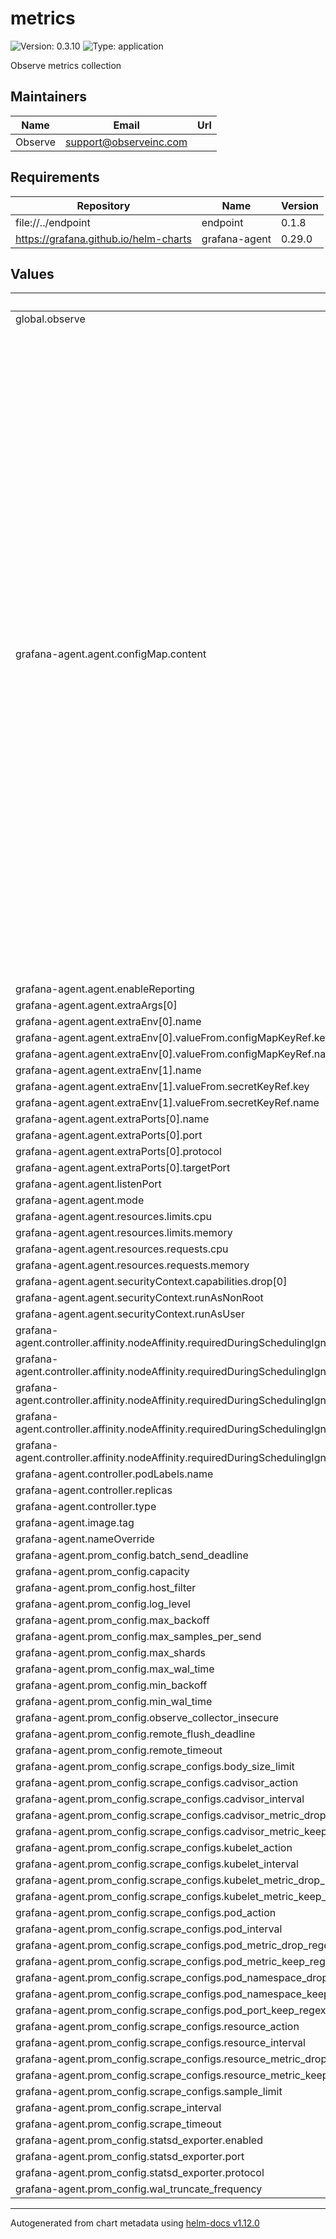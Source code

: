 # metrics

![Version: 0.3.10](https://img.shields.io/badge/Version-0.3.10-informational?style=flat-square) ![Type: application](https://img.shields.io/badge/Type-application-informational?style=flat-square)

Observe metrics collection

## Maintainers

| Name | Email | Url |
| ---- | ------ | --- |
| Observe | <support@observeinc.com> |  |

## Requirements

| Repository | Name | Version |
|------------|------|---------|
| file://../endpoint | endpoint | 0.1.8 |
| https://grafana.github.io/helm-charts | grafana-agent | 0.29.0 |

## Values

| Key | Type | Default | Description |
|-----|------|---------|-------------|
| global.observe | object | `{}` |  |
| grafana-agent.agent.configMap.content | string | `"{{- $endpoint := include \"observe.collectionEndpoint\" . }}\n{{- with .Values.prom_config}}\nserver:\n  log_level: {{.log_level}}\n\n{{ if .statsd_exporter.enabled -}}\nintegrations:\n  statsd_exporter:\n    enabled: true\n    scrape_integration: true\n    listen_{{ .statsd_exporter.protocol }}: \":{{ .statsd_exporter.port }}\"\n  prometheus_remote_write:\n  - url: {{ print $endpoint }}/v1/prometheus?clusterUid=${OBSERVE_CLUSTER}\n    authorization:\n      credentials: ${OBSERVE_TOKEN}\n    remote_timeout: {{.remote_timeout}}\n    queue_config:\n      batch_send_deadline: {{.batch_send_deadline}}\n      min_backoff: {{.min_backoff}}\n      max_backoff: {{.max_backoff}}\n      max_shards: {{.max_shards}}\n      max_samples_per_send: {{.max_samples_per_send}}\n      capacity: {{.capacity}}\n    tls_config:\n      insecure_skip_verify: {{.observe_collector_insecure}}\n{{ end -}}\n\nmetrics:\n  wal_directory: /tmp/grafana-agent-wal\n  global:\n    scrape_interval: {{.scrape_interval}}\n    scrape_timeout: {{.scrape_timeout}}\n  configs:\n    - name: integrations\n      host_filter: {{.host_filter}}\n      min_wal_time: {{.min_wal_time}}\n      max_wal_time: {{.max_wal_time}}\n      wal_truncate_frequency: {{.wal_truncate_frequency}}\n      remote_flush_deadline: {{.remote_flush_deadline}}\n      remote_write:\n        - url: {{ print $endpoint }}/v1/prometheus?clusterUid=${OBSERVE_CLUSTER}\n          authorization:\n            credentials: ${OBSERVE_TOKEN}\n          remote_timeout: {{.remote_timeout}}\n          queue_config:\n            batch_send_deadline: {{.batch_send_deadline}}\n            min_backoff: {{.min_backoff}}\n            max_backoff: {{.max_backoff}}\n            max_shards: {{.max_shards}}\n            max_samples_per_send: {{.max_samples_per_send}}\n            capacity: {{.capacity}}\n          tls_config:\n            insecure_skip_verify: {{.observe_collector_insecure}}\n\n      scrape_configs:\n      {{- with .scrape_configs }}\n        - job_name: \"integrations/kubernetes/pods\"\n          bearer_token_file: /var/run/secrets/kubernetes.io/serviceaccount/token\n          scrape_interval: {{.pod_interval}}\n          sample_limit: {{.sample_limit}}\n          body_size_limit: {{.body_size_limit}}\n          kubernetes_sd_configs:\n            - role: pod\n          relabel_configs:\n            - action: {{.pod_action}}\n            # Drop anything matching the configured namespace.\n            - action: 'drop'\n              source_labels: ['__meta_kubernetes_namespace']\n              regex: {{.pod_namespace_drop_regex}}\n            # Drop anything not matching the configured namespace.\n            - action: 'keep'\n              source_labels: ['__meta_kubernetes_namespace']\n              regex: {{.pod_namespace_keep_regex}}\n            # Drop endpoints without one of: a port name suffixed with the configured regex, or an explicit prometheus port annotation.\n            - action: 'keep'\n              source_labels: ['__meta_kubernetes_pod_container_port_name', '__meta_kubernetes_pod_annotation_prometheus_io_port']\n              regex: '({{.pod_port_keep_regex}};|.*;\\d+)'\n            # Drop pods without a name label.\n            # - action: 'drop'\n            #   regex: ''\n            #   source_labels: ['__meta_kubernetes_pod_label_name']\n            # Drop pods with phase Succeeded or Failed.\n            - action: 'drop'\n              regex: 'Succeeded|Failed'\n              source_labels: ['__meta_kubernetes_pod_phase']\n            # Drop anything annotated with 'prometheus.io.scrape=false'.\n            - action: 'drop'\n              regex: 'false'\n              source_labels: ['__meta_kubernetes_pod_annotation_prometheus_io_scrape']\n            # Drop anything annotated with 'observeinc.com.scrape=false'.\n            - action: 'drop'\n              regex: 'false'\n              source_labels: ['__meta_kubernetes_pod_annotation_observeinc_com_scrape']\n            # Allow pods to override the scrape scheme with 'prometheus.io.scheme=https'.\n            - action: 'replace'\n              regex: '(https?)'\n              replacement: '$1'\n              source_labels: ['__meta_kubernetes_pod_annotation_prometheus_io_scheme']\n              target_label: '__scheme__'\n            # Allow service to override the scrape path with 'prometheus.io.path=/other_metrics_path'.\n            - action: 'replace'\n              regex: '(.+)'\n              replacement: '$1'\n              source_labels: ['__meta_kubernetes_pod_annotation_prometheus_io_path']\n              target_label: '__metrics_path__'\n            # Allow services to override the scrape port with 'prometheus.io.port=1234'.\n            - action: 'replace'\n              regex: '(.+?)(\\:\\d+)?;(\\d+)'\n              replacement: '$1:$3'\n              source_labels: ['__address__', '__meta_kubernetes_pod_annotation_prometheus_io_port']\n              target_label: '__address__'\n            # Map all K8s labels/annotations starting with\n            # 'prometheus.io/param-' to URL params for Prometheus scraping.\n            - action: 'labelmap'\n              regex: '__meta_kubernetes_pod_annotation_prometheus_io_param_(.+)'\n              replacement: '__param_$1'\n            # Map all K8s labels/annotations starting with\n            # 'prometheus.io/label-' to Prometheus labels.\n            - action: 'labelmap'\n              regex: '__meta_kubernetes_pod_label_prometheus_io_label_(.+)'\n            - action: 'labelmap'\n              regex: '__meta_kubernetes_pod_annotation_prometheus_io_label_(.+)'\n            # Rename jobs to be <namespace>/<name, from pod name label>.\n            # - action: 'replace'\n            #   separator: '/'\n            #   source_labels: ['__meta_kubernetes_namespace', '__meta_kubernetes_pod_label_name']\n            #   target_label: 'job'\n            #   replacement: '$1'\n            # But also include the namespace, container, pod as separate labels,\n            # for routing alerts and joining with cAdvisor metrics.\n            - action: 'replace'\n              source_labels: ['__meta_kubernetes_namespace']\n              target_label: 'namespace'\n            - action: 'replace'\n              source_labels: ['__meta_kubernetes_pod_name']\n              # Not 'pod_name', which disappeared in K8s 1.16.\n              target_label: 'pod'\n            - action: 'replace'\n              source_labels: ['__meta_kubernetes_pod_container_name']\n              # Not 'container_name', which disappeared in K8s 1.16.\n              target_label: 'container'\n            - action: 'replace'\n              source_labels: ['__meta_kubernetes_pod_node_name']\n              target_label: 'node'\n          metric_relabel_configs:\n            - action: drop\n              regex: {{.pod_metric_drop_regex}}\n              source_labels:\n                - __name__\n            - action: keep\n              regex: {{.pod_metric_keep_regex}}\n              source_labels:\n                - __name__\n          tls_config:\n            ca_file: /var/run/secrets/kubernetes.io/serviceaccount/ca.crt\n            insecure_skip_verify: false\n            server_name: kubernetes\n\n        - job_name: \"integrations/kubernetes/kubelet\"\n          bearer_token_file: /var/run/secrets/kubernetes.io/serviceaccount/token\n          scrape_interval: {{.kubelet_interval}}\n          sample_limit: {{.sample_limit}}\n          body_size_limit: {{.body_size_limit}}\n          kubernetes_sd_configs:\n            - role: node\n          relabel_configs:\n            - action: {{.kubelet_action}}\n            - replacement: kubernetes.default.svc:443\n              target_label: __address__\n            - regex: (.+)\n              replacement: /api/v1/nodes/$1/proxy/metrics\n              source_labels:\n                - __meta_kubernetes_node_name\n              target_label: __metrics_path__\n          metric_relabel_configs:\n            - action: drop\n              regex: {{.kubelet_metric_drop_regex}}\n              source_labels:\n                - __name__\n            - action: keep\n              regex: {{.kubelet_metric_keep_regex}}\n              source_labels:\n                - __name__\n          scheme: https\n          tls_config:\n            ca_file: /var/run/secrets/kubernetes.io/serviceaccount/ca.crt\n            insecure_skip_verify: false\n            server_name: kubernetes\n\n        - job_name: \"integrations/kubernetes/resource\"\n          bearer_token_file: /var/run/secrets/kubernetes.io/serviceaccount/token\n          scrape_interval: {{.resource_interval}}\n          sample_limit: {{.sample_limit}}\n          body_size_limit: {{.body_size_limit}}\n          kubernetes_sd_configs:\n            - role: node\n          relabel_configs:\n            - action: {{.resource_action}}\n            - replacement: kubernetes.default.svc:443\n              target_label: __address__\n            - regex: (.+)\n              replacement: /api/v1/nodes/$1/proxy/metrics/resource\n              source_labels:\n                - __meta_kubernetes_node_name\n              target_label: __metrics_path__\n          metric_relabel_configs:\n            - action: drop\n              regex: {{.resource_metric_drop_regex}}\n              source_labels:\n                - __name__\n            - action: keep\n              regex: {{.resource_metric_keep_regex}}\n              source_labels:\n                - __name__\n          scheme: https\n          tls_config:\n            ca_file: /var/run/secrets/kubernetes.io/serviceaccount/ca.crt\n            insecure_skip_verify: false\n            server_name: kubernetes\n\n        - job_name: \"integrations/kubernetes/cadvisor\"\n          bearer_token_file: /var/run/secrets/kubernetes.io/serviceaccount/token\n          scrape_interval: {{.cadvisor_interval}}\n          sample_limit: {{.sample_limit}}\n          body_size_limit: {{.body_size_limit}}\n          kubernetes_sd_configs:\n            - role: node\n          relabel_configs:\n            - action: {{.cadvisor_action}}\n            - replacement: kubernetes.default.svc:443\n              target_label: __address__\n            - regex: (.+)\n              replacement: /api/v1/nodes/$1/proxy/metrics/cadvisor\n              source_labels:\n                - __meta_kubernetes_node_name\n              target_label: __metrics_path__\n          metric_relabel_configs:\n            # drop \"pod\" level aggregates, identified by absence of image\n            - action: drop\n              regex: container_([a-z_]+);\n              source_labels:\n                - __name__\n                - image\n            - action: drop\n              regex: {{.cadvisor_metric_drop_regex}}\n              source_labels:\n                - __name__\n            - action: keep\n              regex: {{.cadvisor_metric_keep_regex}}\n              source_labels:\n                - __name__\n          scheme: https\n          tls_config:\n            ca_file: /var/run/secrets/kubernetes.io/serviceaccount/ca.crt\n            insecure_skip_verify: false\n            server_name: kubernetes\n      {{- end }}\n{{- end }}\n"` |  |
| grafana-agent.agent.enableReporting | bool | `false` |  |
| grafana-agent.agent.extraArgs[0] | string | `"-config.expand-env"` |  |
| grafana-agent.agent.extraEnv[0].name | string | `"OBSERVE_CLUSTER"` |  |
| grafana-agent.agent.extraEnv[0].valueFrom.configMapKeyRef.key | string | `"id"` |  |
| grafana-agent.agent.extraEnv[0].valueFrom.configMapKeyRef.name | string | `"cluster-info"` |  |
| grafana-agent.agent.extraEnv[1].name | string | `"OBSERVE_TOKEN"` |  |
| grafana-agent.agent.extraEnv[1].valueFrom.secretKeyRef.key | string | `"OBSERVE_TOKEN"` |  |
| grafana-agent.agent.extraEnv[1].valueFrom.secretKeyRef.name | string | `"credentials"` |  |
| grafana-agent.agent.extraPorts[0].name | string | `"statsd"` |  |
| grafana-agent.agent.extraPorts[0].port | int | `9125` |  |
| grafana-agent.agent.extraPorts[0].protocol | string | `"UDP"` |  |
| grafana-agent.agent.extraPorts[0].targetPort | int | `9125` |  |
| grafana-agent.agent.listenPort | int | `12345` |  |
| grafana-agent.agent.mode | string | `"static"` |  |
| grafana-agent.agent.resources.limits.cpu | string | `"250m"` |  |
| grafana-agent.agent.resources.limits.memory | string | `"2Gi"` |  |
| grafana-agent.agent.resources.requests.cpu | string | `"250m"` |  |
| grafana-agent.agent.resources.requests.memory | string | `"2Gi"` |  |
| grafana-agent.agent.securityContext.capabilities.drop[0] | string | `"all"` |  |
| grafana-agent.agent.securityContext.runAsNonRoot | bool | `true` |  |
| grafana-agent.agent.securityContext.runAsUser | int | `65534` |  |
| grafana-agent.controller.affinity.nodeAffinity.requiredDuringSchedulingIgnoredDuringExecution.nodeSelectorTerms[0].matchExpressions[0].key | string | `"observeinc.com/unschedulable"` |  |
| grafana-agent.controller.affinity.nodeAffinity.requiredDuringSchedulingIgnoredDuringExecution.nodeSelectorTerms[0].matchExpressions[0].operator | string | `"DoesNotExist"` |  |
| grafana-agent.controller.affinity.nodeAffinity.requiredDuringSchedulingIgnoredDuringExecution.nodeSelectorTerms[0].matchExpressions[1].key | string | `"kubernetes.io/os"` |  |
| grafana-agent.controller.affinity.nodeAffinity.requiredDuringSchedulingIgnoredDuringExecution.nodeSelectorTerms[0].matchExpressions[1].operator | string | `"NotIn"` |  |
| grafana-agent.controller.affinity.nodeAffinity.requiredDuringSchedulingIgnoredDuringExecution.nodeSelectorTerms[0].matchExpressions[1].values[0] | string | `"windows"` |  |
| grafana-agent.controller.podLabels.name | string | `"metrics"` |  |
| grafana-agent.controller.replicas | int | `1` |  |
| grafana-agent.controller.type | string | `"deployment"` |  |
| grafana-agent.image.tag | string | `"latest"` |  |
| grafana-agent.nameOverride | string | `"metrics"` |  |
| grafana-agent.prom_config.batch_send_deadline | string | `"5s"` |  |
| grafana-agent.prom_config.capacity | int | `15000` |  |
| grafana-agent.prom_config.host_filter | string | `"false"` |  |
| grafana-agent.prom_config.log_level | string | `"info"` |  |
| grafana-agent.prom_config.max_backoff | string | `"30s"` |  |
| grafana-agent.prom_config.max_samples_per_send | int | `5000` |  |
| grafana-agent.prom_config.max_shards | int | `10` |  |
| grafana-agent.prom_config.max_wal_time | string | `"30m"` |  |
| grafana-agent.prom_config.min_backoff | string | `"1s"` |  |
| grafana-agent.prom_config.min_wal_time | string | `"15s"` |  |
| grafana-agent.prom_config.observe_collector_insecure | bool | `false` |  |
| grafana-agent.prom_config.remote_flush_deadline | string | `"1m"` |  |
| grafana-agent.prom_config.remote_timeout | string | `"30s"` |  |
| grafana-agent.prom_config.scrape_configs.body_size_limit | string | `"50MB"` |  |
| grafana-agent.prom_config.scrape_configs.cadvisor_action | string | `"keep"` |  |
| grafana-agent.prom_config.scrape_configs.cadvisor_interval | string | `nil` |  |
| grafana-agent.prom_config.scrape_configs.cadvisor_metric_drop_regex | string | `"container_(network_tcp_usage_total|network_udp_usage_total|tasks_state|cpu_load_average_10s)"` |  |
| grafana-agent.prom_config.scrape_configs.cadvisor_metric_keep_regex | string | `"container_(cpu_.*|spec_.*|memory_.*|network_.*|fs_.*|file_descriptors)|machine_(cpu_cores|memory_bytes)"` |  |
| grafana-agent.prom_config.scrape_configs.kubelet_action | string | `"drop"` |  |
| grafana-agent.prom_config.scrape_configs.kubelet_interval | string | `nil` |  |
| grafana-agent.prom_config.scrape_configs.kubelet_metric_drop_regex | string | `nil` |  |
| grafana-agent.prom_config.scrape_configs.kubelet_metric_keep_regex | string | `"(.*)"` |  |
| grafana-agent.prom_config.scrape_configs.pod_action | string | `"keep"` |  |
| grafana-agent.prom_config.scrape_configs.pod_interval | string | `"60s"` |  |
| grafana-agent.prom_config.scrape_configs.pod_metric_drop_regex | string | `".*bucket"` |  |
| grafana-agent.prom_config.scrape_configs.pod_metric_keep_regex | string | `"(.*)"` |  |
| grafana-agent.prom_config.scrape_configs.pod_namespace_drop_regex | string | `"(.*istio.*|.*ingress.*|kube-system)"` |  |
| grafana-agent.prom_config.scrape_configs.pod_namespace_keep_regex | string | `"(.*)"` |  |
| grafana-agent.prom_config.scrape_configs.pod_port_keep_regex | string | `".*metrics"` |  |
| grafana-agent.prom_config.scrape_configs.resource_action | string | `"keep"` |  |
| grafana-agent.prom_config.scrape_configs.resource_interval | string | `nil` |  |
| grafana-agent.prom_config.scrape_configs.resource_metric_drop_regex | string | `nil` |  |
| grafana-agent.prom_config.scrape_configs.resource_metric_keep_regex | string | `"(.*)"` |  |
| grafana-agent.prom_config.scrape_configs.sample_limit | int | `100000` |  |
| grafana-agent.prom_config.scrape_interval | string | `"15s"` |  |
| grafana-agent.prom_config.scrape_timeout | string | `"10s"` |  |
| grafana-agent.prom_config.statsd_exporter.enabled | bool | `false` |  |
| grafana-agent.prom_config.statsd_exporter.port | int | `9125` |  |
| grafana-agent.prom_config.statsd_exporter.protocol | string | `"udp"` |  |
| grafana-agent.prom_config.wal_truncate_frequency | string | `"30m"` |  |

----------------------------------------------
Autogenerated from chart metadata using [helm-docs v1.12.0](https://github.com/norwoodj/helm-docs/releases/v1.12.0)
